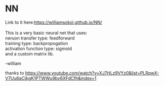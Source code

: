 # NN
Link to it here:https://williamsokol.github.io/NN/<br/><br/>
This is a very basic neural net that uses:<br/>
neruon transfer type: feedforward<br/>
training type: backpropogation<br/>
activation function type: sigmoid<br/>
and a custom matrix lib.<br/>

-william<br/>

thanks to https://www.youtube.com/watch?v=XJ7HLz9VYz0&list=PLRqwX-V7Uu6aCibgK1PTWWu9by6XFdCfh&index=1 <br/>
